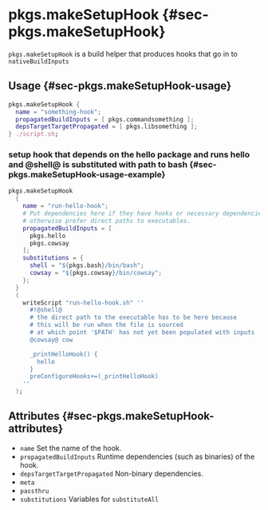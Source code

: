 # pkgs.makeSetupHook {#sec-pkgs.makeSetupHook}

`pkgs.makeSetupHook` is a build helper that produces hooks that go in to `nativeBuildInputs`

## Usage {#sec-pkgs.makeSetupHook-usage}

```nix
pkgs.makeSetupHook {
  name = "something-hook";
  propagatedBuildInputs = [ pkgs.commandsomething ];
  depsTargetTargetPropagated = [ pkgs.libsomething ];
} ./script.sh;
```

### setup hook that depends on the hello package and runs hello and @shell@ is substituted with path to bash {#sec-pkgs.makeSetupHook-usage-example}

```nix
pkgs.makeSetupHook
  {
    name = "run-hello-hook";
    # Put dependencies here if they have hooks or necessary dependencies propagated
    # otherwise prefer direct paths to executables.
    propagatedBuildInputs = [
      pkgs.hello
      pkgs.cowsay
    ];
    substitutions = {
      shell = "${pkgs.bash}/bin/bash";
      cowsay = "${pkgs.cowsay}/bin/cowsay";
    };
  }
  (
    writeScript "run-hello-hook.sh" ''
      #!@shell@
      # the direct path to the executable has to be here because
      # this will be run when the file is sourced
      # at which point '$PATH' has not yet been populated with inputs
      @cowsay@ cow

      _printHelloHook() {
        hello
      }
      preConfigureHooks+=(_printHelloHook)
    ''
  );
```

## Attributes {#sec-pkgs.makeSetupHook-attributes}

- `name` Set the name of the hook.
- `propagatedBuildInputs` Runtime dependencies (such as binaries) of the hook.
- `depsTargetTargetPropagated` Non-binary dependencies.
- `meta`
- `passthru`
- `substitutions` Variables for `substituteAll`
